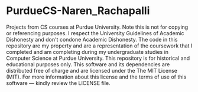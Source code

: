 # PurdueCS-Naren_Rachapalli
Projects from CS courses at Purdue University. 
Note this is not for copying or referencing purposes. I respect the University Guidelines of Academic Dishonesty and don't condone Academic Dishonesty.
The code in this repository are my property and are a representation of the coursework that I completed and am completing during my undergraduate studies in Computer Science at Purdue University. This repository is for historical and educational purposes only. This software and its dependencies are distributed free of charge and are licensed under the The MIT License (MIT). For more information about this license and the terms of use of this software — kindly review the LICENSE file.
